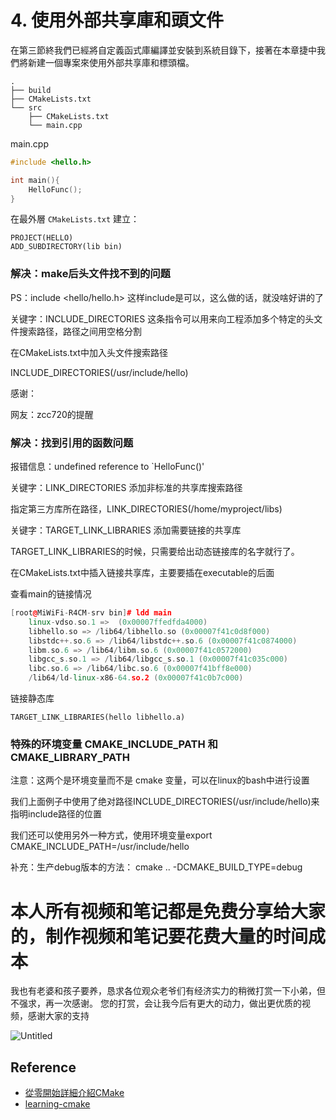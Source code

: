# 4. 使用外部共享庫和頭文件
在第三節終我們已經將自定義函式庫編譯並安裝到系統目錄下，接著在本章捷中我們將新建一個專案來使用外部共享庫和標頭檔。

```
.
├── build
├── CMakeLists.txt
└── src
    ├── CMakeLists.txt
    └── main.cpp
```

main.cpp

```cpp
#include <hello.h>

int main(){
	HelloFunc();
}
```

在最外層 `CMakeLists.txt` 建立：
```
PROJECT(HELLO)
ADD_SUBDIRECTORY(lib bin)
```

### 解决：make后头文件找不到的问题

PS：include <hello/hello.h>  这样include是可以，这么做的话，就没啥好讲的了

关键字：INCLUDE_DIRECTORIES    这条指令可以用来向工程添加多个特定的头文件搜索路径，路径之间用空格分割

在CMakeLists.txt中加入头文件搜索路径

INCLUDE_DIRECTORIES(/usr/include/hello)

感谢：

网友：zcc720的提醒

### 解决：找到引用的函数问题

报错信息：undefined reference to `HelloFunc()'

关键字：LINK_DIRECTORIES     添加非标准的共享库搜索路径

指定第三方库所在路径，LINK_DIRECTORIES(/home/myproject/libs)

关键字：TARGET_LINK_LIBRARIES    添加需要链接的共享库

TARGET_LINK_LIBRARIES的时候，只需要给出动态链接库的名字就行了。

在CMakeLists.txt中插入链接共享库，主要要插在executable的后面

查看main的链接情况

```cpp
[root@MiWiFi-R4CM-srv bin]# ldd main 
	linux-vdso.so.1 =>  (0x00007ffedfda4000)
	libhello.so => /lib64/libhello.so (0x00007f41c0d8f000)
	libstdc++.so.6 => /lib64/libstdc++.so.6 (0x00007f41c0874000)
	libm.so.6 => /lib64/libm.so.6 (0x00007f41c0572000)
	libgcc_s.so.1 => /lib64/libgcc_s.so.1 (0x00007f41c035c000)
	libc.so.6 => /lib64/libc.so.6 (0x00007f41bff8e000)
	/lib64/ld-linux-x86-64.so.2 (0x00007f41c0b7c000)
```

链接静态库

`TARGET_LINK_LIBRARIES(hello libhello.a)`

### 特殊的环境变量 CMAKE_INCLUDE_PATH 和 CMAKE_LIBRARY_PATH

注意：这两个是环境变量而不是 cmake 变量，可以在linux的bash中进行设置

我们上面例子中使用了绝对路径INCLUDE_DIRECTORIES(/usr/include/hello)来指明include路径的位置

我们还可以使用另外一种方式，使用环境变量export CMAKE_INCLUDE_PATH=/usr/include/hello

补充：生产debug版本的方法：
cmake .. -DCMAKE_BUILD_TYPE=debug

# 本⼈所有视频和笔记都是免费分享给⼤家的，制作视频和笔记要花费⼤量的时间成本
我也有⽼婆和孩⼦要养，恳求各位观众⽼爷们有经济实⼒的稍微打赏⼀下⼩弟，但不强求，再⼀次感谢。
您的打赏，会让我今后有更⼤的动⼒，做出更优质的视频，感谢⼤家的⽀持

![Untitled](CMake%204f0e9a3fcf9949adab4540191610cf3e/Untitled.png)


## Reference
- [從零開始詳細介紹CMake](https://www.bilibili.com/video/BV1vR4y1u77h/?p=4&spm_id_from=pageDriver&vd_source=5a6b197f885be2e93405a9e839601280)
- [learning-cmake](https://github.com/Akagi201/learning-cmake)